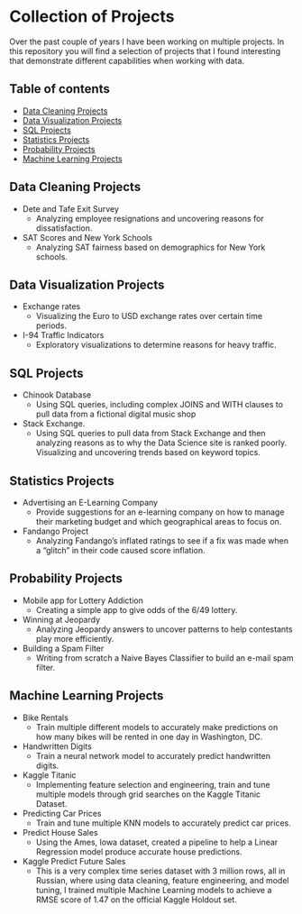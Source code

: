 # Collection of Projects
Over the past couple of years I have been working on multiple projects. In this repository you will find a selection of projects that I found interesting that demonstrate different capabilities when working with data. 

## Table of contents
* [Data Cleaning Projects](#Data-Cleaning-Projects)
* [Data Visualization Projects](#Data-Visualization-Projects)
* [SQL Projects](#SQL-Projects)
* [Statistics Projects](#Statistics-Projects)
* [Probability Projects](#Probability-Projects)
* [Machine Learning Projects](#Machine-Learning-Projects)

## Data Cleaning Projects
* Dete and Tafe Exit Survey
    * Analyzing employee resignations and uncovering reasons for dissatisfaction. 
* SAT Scores and New York Schools
    * Analyzing SAT fairness based on demographics for New York schools.
	
## Data Visualization Projects
* Exchange rates
    * Visualizing the Euro to USD exchange rates over certain time periods.
* I-94 Traffic Indicators
    * Exploratory visualizations to determine reasons for heavy traffic.

## SQL Projects
* Chinook Database
    * Using SQL queries, including complex JOINS and WITH clauses to pull data from a fictional digital music shop
* Stack Exchange.
    * Using SQL queries to pull data from Stack Exchange and then analyzing reasons as to why the Data Science site is ranked poorly. Visualizing and uncovering trends based on keyword topics. 

## Statistics Projects
* Advertising an E-Learning Company
    * Provide suggestions for an e-learning company on how to manage their marketing budget and which geographical areas to focus on. 
* Fandango Project
    * Analyzing Fandango’s inflated ratings to see if a fix was made when a “glitch” in their code caused score inflation.

## Probability Projects
* Mobile app for Lottery Addiction
    * Creating a simple app to give odds of the 6/49 lottery.
* Winning at Jeopardy
    * Analyzing Jeopardy answers to uncover patterns to help contestants play more efficiently. 
* Building a Spam Filter
    * Writing from scratch a Naive Bayes Classifier to build an e-mail spam filter.

## Machine Learning Projects
* Bike Rentals
    * Train multiple different models to accurately make predictions on how many bikes will be rented in one day in Washington, DC.
* Handwritten Digits
    * Train a neural network model to accurately predict handwritten digits.
* Kaggle Titanic
    * Implementing feature selection and engineering, train and tune multiple models through grid searches on the Kaggle Titanic Dataset.
* Predicting Car Prices
    * Train and tune multiple KNN models to accurately predict car prices.
* Predict House Sales
    * Using the Ames, Iowa dataset, created a pipeline to help a Linear Regression model produce accurate house predictions.
* Kaggle Predict Future Sales
    * This is a very complex time series dataset with 3 million rows, all in Russian, where using data cleaning, feature engineering, and model tuning, I trained multiple Machine Learning models to achieve a RMSE score of 1.47 on the official Kaggle Holdout set.


